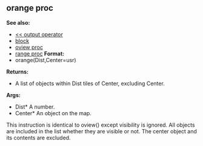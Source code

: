 ## orange proc
**See also:**
*   [\<\< output operator](/ref/operator/%3c%3c/output.md) 
*   [block](/ref/proc/block.md) 
*   [oview proc](/ref/proc/oview.md) 
*   [range proc](/ref/proc/range.md) <!-- -->
**Format:**
*   orange(Dist,Center=usr)
<!-- -->
**Returns:**
*   A list of objects within Dist tiles of Center, excluding Center.
<!-- -->
**Args:**
*   Dist* A number.
*   Center* An object on the map.


This instruction is identical to oview() except visibility is
ignored. All objects are included in the list whether they are visible
or not. The center object and its contents are excluded.